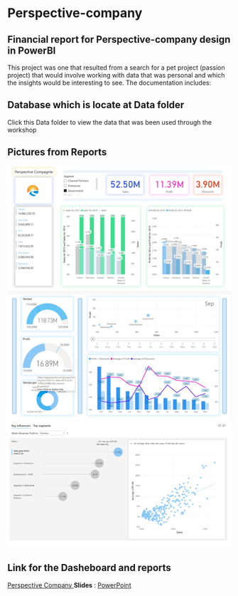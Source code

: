 # Perspective-company
 Financial report for Perspective-company design in PowerBI 
 ------------------------------------------------
This project was one that resulted from a search for a pet project (passion project) that would involve working with data that was personal and which the insights would be interesting to see. The documentation includes:
## Database which is locate at Data folder
Click this Data folder to view the data that was been used through the workshop 
## Pictures from Reports
 ![My Image](./PPT1.jpg)
 ![My Image](./PPT2.jpg)
 ![My Image](./PPT3.jpg)

## Link for the Dasheboard and reports
[Perspective Company ](https://app.powerbi.com/reportEmbed?reportId=1555c7cc-a6ea-4075-a27a-57ffbc223f8a&autoAuth=true&ctid=d235b41c-5ee9-4c60-bcff-d68fe3bff6a0)
**Slides** : [PowerPoint](./slides.pptx)  

